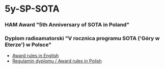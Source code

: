 5y-SP-SOTA
==========

### HAM Award "5th Anniversary of SOTA in Poland"
### Dyplom radioamatorski "V rocznica programu SOTA ('Góry w Eterze') w Polsce"

  * [Award rules in English](README_en.md)
  * [Regulamin dyplomu / Award rules in Polish](README_pl.md)
